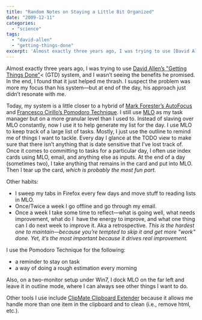 ```yaml
---
title: "Random Notes on Staying a Little Bit Organized"
date: "2009-12-11"
categories: 
  - "science"
tags: 
  - "david-allen"
  - "getting-things-done"
excerpt: 'Almost exactly three years ago, I was trying to use [David Allen’s "Getting Things'
---
```


Almost exactly three years ago, I was trying to use [David Allen’s "Getting Things Done"](external:https://www.amazon.com/Getting-Things-Done-Stress-Free-Productivity/dp/0142000280/&tag=notesfromatoo-20)< (GTD) system, and I wasn’t seeing the benefits he promised. In the end, I found that it just helped me thrash. I suspect the problem was more my focus than his system—but at end of the day, his approach just didn’t resonate with me.

Today, my system is a little closer to a hybrid of [Mark Forester’s AutoFocus](external:http://markforster.squarespace.com/autofocus-system) and [Francesco Cirillo’s Pomodoro Technique](external:https://www.pomodorotechnique.com/). I still use [MLO](external:https://www.mylifeorganized.net/) as my task manager but on a more granular level than I used to. Instead of slaving over MLO constantly, now I use it to help generate my list for the day. I use MLO to keep track of a large list of tasks. Mostly, I just use the outline to remind me of things I want to tackle. Every day I glance at the TODO view to make sure that there isn’t anything that is date sensitive that I’ve lost track of. Once it comes to committing to tasks for a particular day, I often use index cards using MLO, email, and anything else as inputs. At the end of a day (sometimes two), I take anything that remains in the card and put into MLO. Then I tear up the card, _which is probably the most fun part_.

Other habits:

- I sweep my tabs in Firefox every few days and move stuff to reading lists in MLO.
- Once/Twice a week I go offline and go through my email.
- Once a week I take some time to reflect—what is going well, what needs improvement, what do I  have the energy to improve, and what one thing can I do next week to improve it. Aka a retrospective. _This is the hardest one to maintain—because you’re tempted to skip it and get more "work" done. Yet, it’s the most important because it drives real improvement._

I use the Pomodoro Technique for the following:

- a reminder to stay on task
- a way of doing a rough estimation every morning

Also, on a two-monitor setup under Win7, I dock MLO on the far left and leave it in outline mode, where I can always see other things I want to do.

Other tools I use include [ClipMate Clipboard Extender](external:https://www.thornsoft.com/index.htm) because it allows me handle more than one item in the clipboard and to clean (i.e., remove html, etc.).

